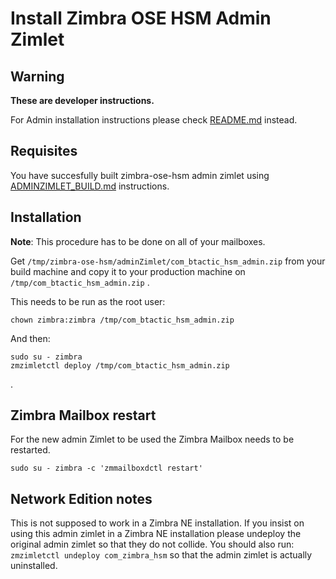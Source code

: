 # Install Zimbra OSE HSM Admin Zimlet

## Warning

**These are developer instructions.**

For Admin installation instructions please check [README.md](README.md) instead.

## Requisites

You have succesfully built zimbra-ose-hsm admin zimlet using [ADMINZIMLET_BUILD.md](ADMINZIMLET_BUILD.md) instructions.

## Installation

**Note**: This procedure has to be done on all of your mailboxes.

Get `/tmp/zimbra-ose-hsm/adminZimlet/com_btactic_hsm_admin.zip` from your build machine and copy it to your production machine on `/tmp/com_btactic_hsm_admin.zip` .

This needs to be run as the root user:

```
chown zimbra:zimbra /tmp/com_btactic_hsm_admin.zip
```

And then:
```
sudo su - zimbra
zmzimletctl deploy /tmp/com_btactic_hsm_admin.zip
```
.

## Zimbra Mailbox restart

For the new admin Zimlet to be used the Zimbra Mailbox needs to be restarted.

```
sudo su - zimbra -c 'zmmailboxdctl restart'
```

## Network Edition notes

This is not supposed to work in a Zimbra NE installation.
If you insist on using this admin zimlet in a Zimbra NE installation please undeploy the original admin zimlet so that they do not collide.
You should also run: `zmzimletctl undeploy com_zimbra_hsm` so that the admin zimlet is actually uninstalled.
